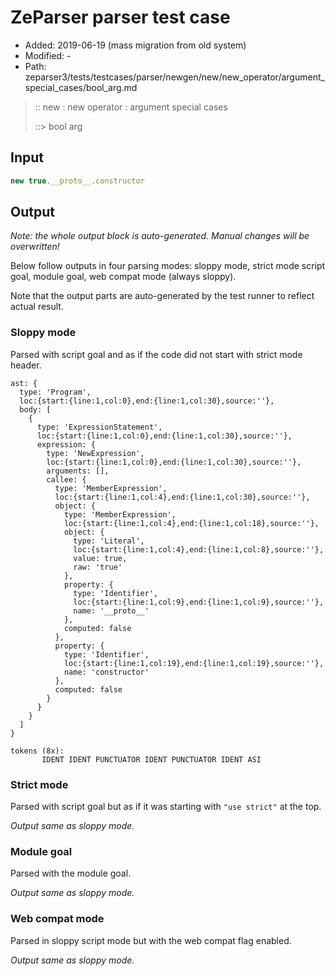 # ZeParser parser test case

- Added: 2019-06-19 (mass migration from old system)
- Modified: -
- Path: zeparser3/tests/testcases/parser/newgen/new/new_operator/argument_special_cases/bool_arg.md

> :: new : new operator : argument special cases
>
> ::> bool arg

## Input

`````js
new true.__proto__.constructor
`````

## Output

_Note: the whole output block is auto-generated. Manual changes will be overwritten!_

Below follow outputs in four parsing modes: sloppy mode, strict mode script goal, module goal, web compat mode (always sloppy).

Note that the output parts are auto-generated by the test runner to reflect actual result.

### Sloppy mode

Parsed with script goal and as if the code did not start with strict mode header.

`````
ast: {
  type: 'Program',
  loc:{start:{line:1,col:0},end:{line:1,col:30},source:''},
  body: [
    {
      type: 'ExpressionStatement',
      loc:{start:{line:1,col:0},end:{line:1,col:30},source:''},
      expression: {
        type: 'NewExpression',
        loc:{start:{line:1,col:0},end:{line:1,col:30},source:''},
        arguments: [],
        callee: {
          type: 'MemberExpression',
          loc:{start:{line:1,col:4},end:{line:1,col:30},source:''},
          object: {
            type: 'MemberExpression',
            loc:{start:{line:1,col:4},end:{line:1,col:18},source:''},
            object: {
              type: 'Literal',
              loc:{start:{line:1,col:4},end:{line:1,col:8},source:''},
              value: true,
              raw: 'true'
            },
            property: {
              type: 'Identifier',
              loc:{start:{line:1,col:9},end:{line:1,col:9},source:''},
              name: '__proto__'
            },
            computed: false
          },
          property: {
            type: 'Identifier',
            loc:{start:{line:1,col:19},end:{line:1,col:19},source:''},
            name: 'constructor'
          },
          computed: false
        }
      }
    }
  ]
}

tokens (8x):
       IDENT IDENT PUNCTUATOR IDENT PUNCTUATOR IDENT ASI
`````

### Strict mode

Parsed with script goal but as if it was starting with `"use strict"` at the top.

_Output same as sloppy mode._

### Module goal

Parsed with the module goal.

_Output same as sloppy mode._

### Web compat mode

Parsed in sloppy script mode but with the web compat flag enabled.

_Output same as sloppy mode._
